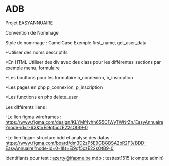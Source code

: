 # ADB
Projet EASYANNUAIRE


Convention de Nommage

Style de nommage : CamelCase
Exemple first_name, get_user_data

*Utiliser des noms descriptifs

*En HTML Utiliser des div avec des class pour les différentes sections par exemple menu, formulaire

*Les bouttons pour les formulaire b_connexion, b_inscription

*Les pages en php p_connexion, p_inscription

*Les functions en php delete_user


Les différents liens :

-Le lien figma wireframes : https://www.figma.com/design/KLYMf4yhh655C1WyTWNrZn/EasyAnnuaire?node-id=1-63&t=Ei9qf5czE22sOtB9-0

-Le lien figjam structure bdd et analyse des datas : https://www.figma.com/board/dm3D2zP5E9CBGBSA2bR2F3/BDD-EasyAnnuaire?node-id=0-1&t=Ei9qf5czE22sOtB9-0

Identifiants pour test : azerty@ifapme.be mdp : testtest1515 (compte admin)


